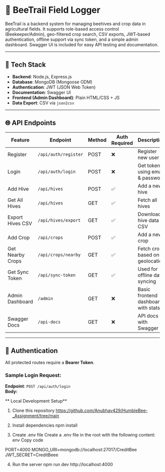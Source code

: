 
# 🐝 BeeTrail Field Logger

BeeTrail is a backend system for managing beehives and crop data in agricultural fields. It supports role-based access control (Beekeeper/Admin), geo-filtered crop search, CSV exports, JWT-based authentication, offline support via sync token, and a simple admin dashboard. Swagger UI is included for easy API testing and documentation.

---

## 🧰 Tech Stack

- **Backend**: Node.js, Express.js
- **Database**: MongoDB (Mongoose ODM)
- **Authentication**: JWT (JSON Web Token)
- **Documentation**: Swagger UI
- **Frontend (Admin Dashboard)**: Plain HTML/CSS + JS
- **Data Export**: CSV via `json2csv`

---

## 🌐 API Endpoints

| Feature            | Endpoint                          | Method | Auth Required | Description                            |
|-------------------|-----------------------------------|--------|----------------|----------------------------------------|
| Register           | `/api/auth/register`             | POST   | ❌             | Register new user                      |
| Login              | `/api/auth/login`                | POST   | ❌             | Get token using email & password       |
| Add Hive           | `/api/hives`                     | POST   | ✅             | Add a new hive                         |
| Get All Hives      | `/api/hives`                     | GET    | ✅             | Fetch all hives                        |
| Export Hives CSV   | `/api/hives/export`              | GET    | ✅             | Download hive data as CSV              |
| Add Crop           | `/api/crops`                     | POST   | ✅             | Add a new crop                         |
| Get Nearby Crops   | `/api/crops/nearby`              | GET    | ✅             | Fetch crops based on geolocation       |
| Get Sync Token     | `/api/sync-token`                | GET    | ✅             | Used for offline data syncing          |
| Admin Dashboard    | `/admin`                         | GET    | ❌             | Basic frontend dashboard with stats    |
| Swagger Docs       | `/api-docs`                      | GET    | ❌             | API docs with Swagger UI               |

---

## 🔐 Authentication

All protected routes require a **Bearer Token**.

### Sample Login Request:

**Endpoint**: `POST /api/auth/login`  
**Body:**

** Local Development Setup**
1. Clone this repository  https://github.com/Anubhav429/HumbleBee-_Assignment/tree/main



2. Install dependencies
npm install

3. Create .env file
Create a .env file in the root with the following content:
env
Copy code

PORT=4000
MONGO_URI=mongodb://localhost:27017/CreditBee
JWT_SECRET=CreditBeee

4. Run the server
npm run dev
http://localhost:4000


